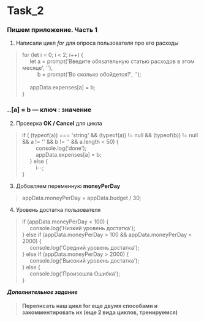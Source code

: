 # Task_2

### Пишем приложение. Часть 1

1) Написали цикл _for_ для опроса пользователя про его расходы

> for (let i = 0; i < 2; i++) {
> <br> &nbsp;&nbsp;&nbsp;&nbsp; let a = prompt('Введите обязательную статью расходов в этом месяце', ''),
> <br> &nbsp;&nbsp;&nbsp;&nbsp;&nbsp;&nbsp;&nbsp;&nbsp;&nbsp; b = prompt('Во сколько обойдется?', '');
> <br>
> <br> &nbsp;&nbsp;&nbsp;&nbsp; appData.expenses[a] = b;
> <br> }

### ..[a] = b — ключ : значение

2) Проверка **OK / Cancel** для цикла

> if ( (typeof(a)) === 'string' && (typeof(a)) != null && (typeof(b)) != null && a != '' && b != '' && a.length < 50) {
> <br> &nbsp;&nbsp;&nbsp;&nbsp;&nbsp;&nbsp;&nbsp;&nbsp; console.log('done');
> <br> &nbsp;&nbsp;&nbsp;&nbsp;&nbsp;&nbsp;&nbsp;&nbsp; appData.expenses[a] = b;
> <br> &nbsp;&nbsp;&nbsp;&nbsp; } else {
> <br> &nbsp;&nbsp;&nbsp;&nbsp;&nbsp;&nbsp;&nbsp;&nbsp; i--;
> <br> }

3) Добовляем переменную **moneyPerDay**

> appData.moneyPerDay = appData.budget / 30;

4) Уровень достатка пользователя

> if (appData.moneyPerDay < 100) {
> <br> &nbsp;&nbsp;&nbsp;&nbsp; console.log('Низкий уровень достатка');
> <br> } else if (appData.moneyPerDay > 100 && appData.moneyPerDay < 2000) {
> <br> &nbsp;&nbsp;&nbsp;&nbsp; console.log('Средний уровень достатка');
> <br> } else if (appData.moneyPerDay > 2000) {
> <br> &nbsp;&nbsp;&nbsp;&nbsp; console.log('Высокий уровень достатка');
> <br> } else {
> <br> &nbsp;&nbsp;&nbsp;&nbsp; console.log('Произошла Ошибка');
> <br> }

_**Дополнительное задание**_

> #### Переписать наш цикл for еще двумя способами и закомментировать их (еще 2 вида циклов, тренируемся)

